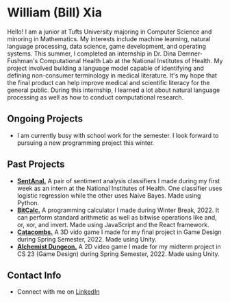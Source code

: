 # William (Bill) Xia
Hello! I am a junior at Tufts University majoring in Computer Science and minoring in Mathematics. My interests include machine learning, natural language processing, data science, game development, and operating systems. This summer, I completed an internship in Dr. Dina Demner-Fushman's Computational Health Lab at the National Institutes of Health. My project involved building a language model capable of identifying and defining non-consumer terminology in medical literature. It's my hope that the final product can help improve medical and scientific literacy for the general public. During this internship, I learned a lot about natural language processing as well as how to conduct computational research. 


## Ongoing Projects
- I am currently busy with school work for the semester. I look forward to pursuing a new programming project this winter. 

## Past Projects
- [**SentAnal.**](https://github.com/onionLad/SentimentAnalyzer) A pair of sentiment analysis classifiers I made during my first week as an intern at the National Institutes of Health. One classifier uses logistic regression while the other uses Naive Bayes. Made using Python.
- [**BitCalc.**](https://github.com/onionLad/BitCalc) A programming calculator I made during Winter Break, 2022. It can perform standard arithmetic as well as bitwise operations like and, or, xor, and invert. Made using JavaScript and the React framework.
- [**Catacombs.**](https://team-catacombs.itch.io/catacombs) A 3D vido game I made for my final project in Game Design during Spring Semester, 2022. Made using Unity.
- [**Alchemist Dungeon.**](https://alko08.itch.io/alchemists-dungeon) A 2D video game I made for my midterm project in CS 23 (Game Design) during Spring Semester, 2022. Made using Unity.

## Contact Info
- Connect with me on <a href="https://www.linkedin.com/in/william-xia-ab40b2218/">LinkedIn</a>
